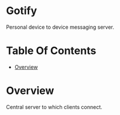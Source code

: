 # Gotify
Personal device to device messaging server.

# Table Of Contents
- [Overview](#overview)

# Overview
Central server to which clients connect.